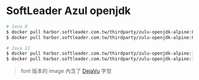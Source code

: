 # SoftLeader Azul openjdk

```sh
# Java 8
$ docker pull harbor.softleader.com.tw/thirdparty/zulu-openjdk-alpine:8-jre-taipei
$ docker pull harbor.softleader.com.tw/thirdparty/zulu-openjdk-alpine:8-font-jre-taipei

# Java 11
$ docker pull harbor.softleader.com.tw/thirdparty/zulu-openjdk-alpine:11-jre-taipei
$ docker pull harbor.softleader.com.tw/thirdparty/zulu-openjdk-alpine:11-font-jre-taipei
```

> font 版本的 image 內含了 [DejaVu](https://dejavu-fonts.github.io/) 字型
